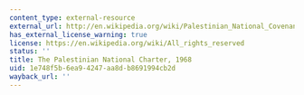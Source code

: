 ```yaml
---
content_type: external-resource
external_url: http://en.wikipedia.org/wiki/Palestinian_National_Covenant
has_external_license_warning: true
license: https://en.wikipedia.org/wiki/All_rights_reserved
status: ''
title: The Palestinian National Charter, 1968
uid: 1e748f5b-6ea9-4247-aa8d-b8691994cb2d
wayback_url: ''
---
```

